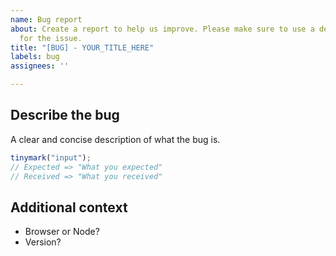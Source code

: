 ```yaml
---
name: Bug report
about: Create a report to help us improve. Please make sure to use a descriptive title
  for the issue.
title: "[BUG] - YOUR_TITLE_HERE"
labels: bug
assignees: ''

---
```


## Describe the bug

A clear and concise description of what the bug is.

```ts
tinymark("input");
// Expected => "What you expected"
// Received => "What you received"
```

## Additional context

- Browser or Node?
- Version?
